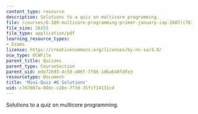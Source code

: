 ```yaml
---
content_type: resource
description: Solutions to a quiz on multicore programming.
file: /courses/6-189-multicore-programming-primer-january-iap-2007/c767887a80dcc28e773d35fcf14131cd_quiz6_soln.pdf
file_size: 26155
file_type: application/pdf
learning_resource_types:
- Exams
license: https://creativecommons.org/licenses/by-nc-sa/4.0/
ocw_type: OCWFile
parent_title: Quizzes
parent_type: CourseSection
parent_uid: ede72693-4c5d-a06f-7f06-1d6a640fdfe3
resourcetype: Document
title: 'Mini-Quiz #6 Solutions'
uid: c767887a-80dc-c28e-773d-35fcf14131cd
---
```

Solutions to a quiz on multicore programming.